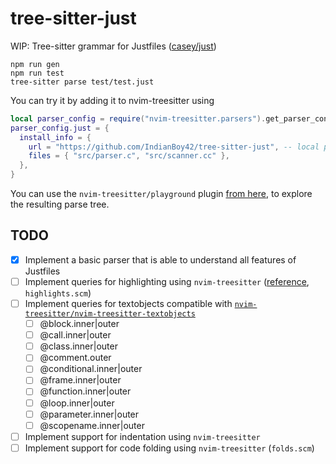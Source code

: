 # tree-sitter-just

WIP: Tree-sitter grammar for Justfiles ([casey/just](https://github.com/casey/just))

```
npm run gen
npm run test
tree-sitter parse test/test.just
```

You can try it by adding it to nvim-treesitter using

```lua
local parser_config = require("nvim-treesitter.parsers").get_parser_configs()
parser_config.just = {
  install_info = {
    url = "https://github.com/IndianBoy42/tree-sitter-just", -- local path or git repo
    files = { "src/parser.c", "src/scanner.cc" },
  },
}
```

You can use the `nvim-treesitter/playground` plugin [from here](https://github.com/nvim-treesitter/playground), to explore the resulting parse tree.

## TODO

- [x] Implement a basic parser that is able to understand all features of Justfiles
- [ ] Implement queries for highlighting using `nvim-treesitter` ([reference](https://tree-sitter.github.io/tree-sitter/syntax-highlighting), `highlights.scm`)
- [ ] Implement queries for textobjects compatible with [`nvim-treesitter/nvim-treesitter-textobjects`](https://github.com/nvim-treesitter/nvim-treesitter-textobjects)
  - [ ] @block.inner|outer
  - [ ] @call.inner|outer
  - [ ] @class.inner|outer
  - [ ] @comment.outer
  - [ ] @conditional.inner|outer
  - [ ] @frame.inner|outer
  - [ ] @function.inner|outer
  - [ ] @loop.inner|outer
  - [ ] @parameter.inner|outer
  - [ ] @scopename.inner|outer
- [ ] Implement support for indentation using `nvim-treesitter`
- [ ] Implement support for code folding using `nvim-treesitter` (`folds.scm`)
